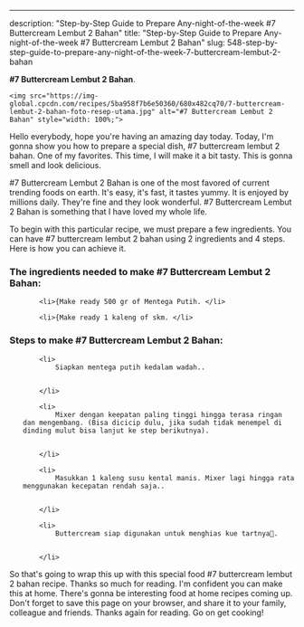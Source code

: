 ---
description: "Step-by-Step Guide to Prepare Any-night-of-the-week #7 Buttercream Lembut 2 Bahan"
title: "Step-by-Step Guide to Prepare Any-night-of-the-week #7 Buttercream Lembut 2 Bahan"
slug: 548-step-by-step-guide-to-prepare-any-night-of-the-week-7-buttercream-lembut-2-bahan

<p>
	<strong>#7 Buttercream Lembut 2 Bahan</strong>. 
	
</p>
<p>
	
	<img src="https://img-global.cpcdn.com/recipes/5ba958f7b6e50360/680x482cq70/7-buttercream-lembut-2-bahan-foto-resep-utama.jpg" alt="#7 Buttercream Lembut 2 Bahan" style="width: 100%;">
	
	
</p>
<p>
	Hello everybody, hope you're having an amazing day today. Today, I'm gonna show you how to prepare a special dish, #7 buttercream lembut 2 bahan. One of my favorites. This time, I will make it a bit tasty. This is gonna smell and look delicious.
</p>
	
<p>
	
</p>
<p>
	#7 Buttercream Lembut 2 Bahan is one of the most favored of current trending foods on earth. It's easy, it's fast, it tastes yummy. It is enjoyed by millions daily. They're fine and they look wonderful. #7 Buttercream Lembut 2 Bahan is something that I have loved my whole life.
</p>

<p>
To begin with this particular recipe, we must prepare a few ingredients. You can have #7 buttercream lembut 2 bahan using 2 ingredients and 4 steps. Here is how you can achieve it.
</p>

<h3>The ingredients needed to make #7 Buttercream Lembut 2 Bahan:</h3>

<ol>
	
		<li>{Make ready 500 gr of Mentega Putih. </li>
	
		<li>{Make ready 1 kaleng of skm. </li>
	
</ol>
<p>
	
</p>

<h3>Steps to make #7 Buttercream Lembut 2 Bahan:</h3>

<ol>
	
		<li>
			Siapkan mentega putih kedalam wadah..
			
			
		</li>
	
		<li>
			Mixer dengan keepatan paling tinggi hingga terasa ringan dan mengembang. (Bisa dicicip dulu, jika sudah tidak menempel di dinding mulut bisa lanjut ke step berikutnya).
			
			
		</li>
	
		<li>
			Masukkan 1 kaleng susu kental manis. Mixer lagi hingga rata menggunakan kecepatan rendah saja..
			
			
		</li>
	
		<li>
			Buttercream siap digunakan untuk menghias kue tartnya🥰.
			
			
		</li>
	
</ol>

<p>
	
</p>

<p>
	So that's going to wrap this up with this special food #7 buttercream lembut 2 bahan recipe. Thanks so much for reading. I'm confident you can make this at home. There's gonna be interesting food at home recipes coming up. Don't forget to save this page on your browser, and share it to your family, colleague and friends. Thanks again for reading. Go on get cooking!
</p>

